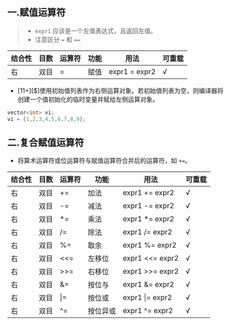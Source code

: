 ## 一.赋值运算符
>+	`expr1` 应该是一个左值表达式，且返回左值。
>+	注意区分 `=` 和 `==`

| 结合性 | 目数 | 运算符 | 功能   | 用法             | 可重载 |
| ------ | ---- | ------ | ------ | ---------------- | ------ |
| 右     | 双目 | =      | 赋值 | expr1 = expr2          | √      |

+	\[11+\][$]使用初始值列表作为右侧运算对象。若初始值列表为空，则编译器将创建一个值初始化的临时变量并赋给左侧运算对象。
```c++
vector<int> vi;
vi = {1,2,3,4,5,6,7,8,9};
```
## 二.复合赋值运算符
+	将算术运算符或位运算符与赋值运算符合并后的运算符，如 `+=`。

| 结合性 | 目数 | 运算符 | 功能   | 用法             | 可重载 |
| ------ | ---- | ------ | ------ | ---------------- | ------ |
| 右     | 双目 | +=      | 加法 | expr1 += expr2          | √      |
| 右     | 双目 | -=      | 减法 | expr1 -= expr2          | √      |
| 右     | 双目 | \*=      | 乘法 | expr1 \*= expr2          | √      |
| 右     | 双目 | /=      | 除法 | expr1 /= expr2          | √      |
| 右     | 双目 | %=      | 取余 | expr1 %= expr2          | √      |
| 右     | 双目 | <<=      | 左移位 | expr1 <<= expr2          | √      |
| 右     | 双目 | >>=      | 右移位 | expr1 >>= expr2          | √      |
| 右     | 双目 | &=      | 按位与 | expr1 &= expr2          | √      |
| 右     | 双目 | \|=      | 按位或 | expr1 \|= expr2          | √      |
| 右     | 双目 | ^=      | 按位异或 | expr1 ^= expr2          | √      |

